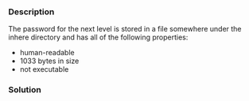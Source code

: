 
### Description
The password for the next level is stored in a file somewhere under the inhere directory and has all of the following properties:

- human-readable
- 1033 bytes in size
- not executable

### Solution

